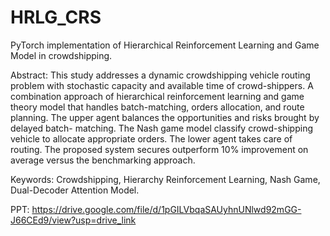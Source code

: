 # HRLG_CRS

PyTorch implementation of Hierarchical Reinforcement Learning and Game Model in crowdshipping.

Abstract: This study addresses a dynamic crowdshipping vehicle routing problem with stochastic capacity and available time of crowd-shippers. A combination approach of hierarchical reinforcement learning and game theory model that handles batch-matching, orders allocation, and route planning. The upper agent balances the opportunities and risks brought by delayed batch- matching. The Nash game model classify crowd-shipping vehicle to allocate appropriate orders. The lower agent takes care of routing. The proposed system secures outperform 10% improvement on average versus the benchmarking approach.

Keywords: Crowdshipping, Hierarchy Reinforcement Learning, Nash Game, Dual-Decoder Attention Model.

PPT: https://drive.google.com/file/d/1pGILVbqaSAUyhnUNlwd92mGG-J66CEd9/view?usp=drive_link
